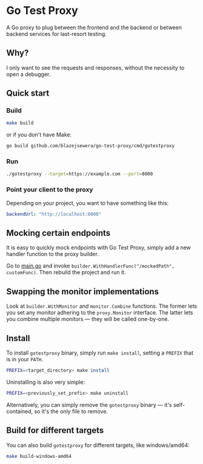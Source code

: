 # Go Test Proxy

A Go proxy to plug between the frontend and the backend
or between backend services for last-resort testing.

## Why?

I only want to see the requests and responses,
without the necessity to open a debugger.

## Quick start

### Build

```sh
make build
```

or if you don't have Make:

```sh
go build github.com/blazejsewera/go-test-proxy/cmd/gotestproxy
```

### Run

```sh
./gotestproxy --target=https://example.com --port=8000
```

### Point your client to the proxy

Depending on your project, you want to have something like this:

```yaml
backendUrl: "http://localhost:8000"
```

## Mocking certain endpoints

It is easy to quickly mock endpoints with Go Test Proxy,
simply add a new handler function to the proxy builder.

Go to [main.go](cmd/gotestproxy/main.go) and invoke `builder.WithHandlerFunc("/mockedPath", customFunc)`.
Then rebuild the project and run it.

## Swapping the monitor implementations

Look at `builder.WithMonitor` and `monitor.Combine` functions.
The former lets you set any monitor adhering to the `proxy.Monitor` interface.
The latter lets you combine multiple monitors — they will be called one-by-one.

## Install

To install `gotestproxy` binary, simply run `make install`,
setting a `PREFIX` that is in your `PATH`.

```sh
PREFIX=<target_directory> make install
```

Uninstalling is also very simple:

```sh
PREFIX=<previously_set_prefix> make uninstall
```

Alternatively, you can simply remove the `gotestproxy` binary — it's self-contained,
so it's the only file to remove.

## Build for different targets

You can also build `gotestproxy` for different targets, like windows/amd64:

```sh
make build-windows-amd64
```
